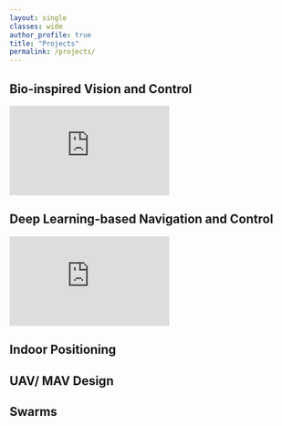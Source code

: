 ```yaml
---
layout: single
classes: wide
author_profile: true
title: "Projects"
permalink: /projects/
---
```


## Bio-inspired Vision and Control
<iframe width="280" height="157" src="https://www.youtube.com/embed/i2xFJNGhfxs" title="YouTube video player" frameborder="0" allow="accelerometer; autoplay; clipboard-write; encrypted-media; gyroscope; picture-in-picture; web-share" allowfullscreen></iframe>

## Deep Learning-based Navigation and Control
<iframe width="280" height="157" src="https://www.youtube.com/embed/H7KSDMDAYOw" title="YouTube video player" frameborder="0" allow="accelerometer; autoplay; clipboard-write; encrypted-media; gyroscope; picture-in-picture; web-share" allowfullscreen></iframe>

## Indoor Positioning


## UAV/ MAV Design

## Swarms

